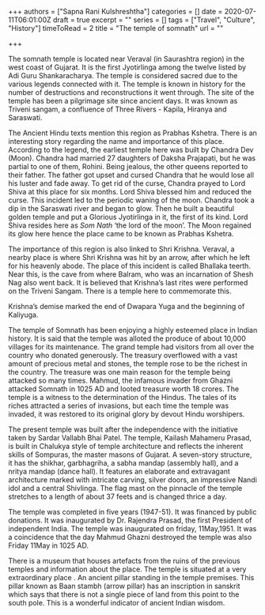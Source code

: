 +++
authors = ["Sapna Rani Kulshreshtha"]
categories = []
date = 2020-07-11T06:01:00Z
draft = true
excerpt = ""
series = []
tags = ["Travel", "Culture", "History"]
timeToRead = 2
title = "The temple of somnath"
url = ""

+++

The somnath temple is located near Veraval (in Saurashtra region) in the west coast of Gujarat. It is the first Jyotirlinga among the twelve listed by Adi Guru Shankaracharya. The temple is considered sacred due to the various legends connected with it. The temple is known in history for the number of destructions and reconstructions it went through. The site of the temple has been a pilgrimage site since ancient days. It was known as Triveni sangam, a confluence of Three Rivers - Kapila, Hiranya and Saraswati.

The Ancient Hindu texts mention this region as Prabhas Kshetra. There is an interesting story regarding the name and importance of this place. According to the legend, the earliest temple here was built by Chandra Dev (Moon). Chandra had married 27 daughters of Daksha Prajapati, but he was partial to one of them, Rohini. Being jealous, the other queens reported to their father. The father got upset and cursed Chandra that he would lose all his luster and fade away. To get rid of the curse, Chandra prayed to Lord Shiva at this place for six months. Lord Shiva blessed him and reduced the curse. This incident led to the periodic waning of the moon. Chandra took a dip in the Saraswati river and began to glow. Then he built a beautiful golden temple and put a Glorious Jyotirlinga in it, the first of its kind. Lord Shiva resides here as _Som Nath_ ‘the lord of the moon’. The Moon regained its glow here hence the place came to be known as Prabhas Kshetra.

The importance of this region is also linked to Shri Krishna. Veraval, a nearby place is where Shri Krishna was hit by an arrow, after which he left for his heavenly abode. The place of this incident is called Bhallaka teerth. Near this, is the cave from where Balram, who was an incarnation of Shesh Nag also went back. It is believed that Krishna’s last rites were performed on the Triveni Sangam. There is a temple here to commemorate this.

Krishna’s demise marked the end of Dwapara Yuga and the beginning of Kaliyuga.

The temple of Somnath has been enjoying a highly esteemed place in Indian history. It is said that the temple was alloted the produce of about 10,000 villages for its maintenance. The grand temple had visitors from all over the country who donated generously. The treasury overflowed with a vast amount of precious metal and stones, the temple rose to be the richest in the country. The treasure was one main reason for the temple being attacked so many times. Mahmud, the infamous invader from Ghazni attacked Somnath in 1025 AD and looted treasure worth 18 crores. The temple is a witness to the determination of the Hindus. The tales of its riches attracted a series of invasions, but each time the temple was invaded, it was restored to its original glory by devout Hindu worshipers.

The present temple was built after the independence with the initiative taken by Sardar Vallabh Bhai Patel. The temple, Kailash Mahameru Prasad, is built in Chalukya style of temple architecture and reflects the inherent skills of Sompuras, the master masons of Gujarat. A seven-story structure, it has the shikhar, garbhagriha, a sabha mandap (assembly hall), and a nritya mandap (dance hall). It features an elaborate and extravagant architecture marked with intricate carving, silver doors, an impressive Nandi idol and a central Shivlinga. The flag mast on the pinnacle of the temple stretches to a length of about 37 feets and is changed thrice a day.

The temple was completed in five years (1947-51). It was financed by public donations. It was inaugurated by Dr. Rajendra Prasad, the first President of independent India. The temple was inaugurated on friday, 11May,1951. It was a coincidence that the day Mahmud Ghazni destroyed the temple was also Friday 11May in 1025 AD.

There is a museum that houses artefacts from the ruins of the previous temples and information about the place. The temple is situated at a very extraordinary place . An ancient pillar standing in the temple premises. This pillar known as Baan stambh (arrow pillar) has an inscription in sanskrit which says that there is not a single piece of land from this point to the south pole. This is a wonderful indicator of ancient Indian wisdom.